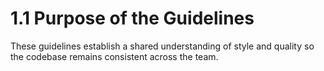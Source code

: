 # 1.1 Purpose of the Guidelines
These guidelines establish a shared understanding of style and quality so the codebase remains consistent across the team.

